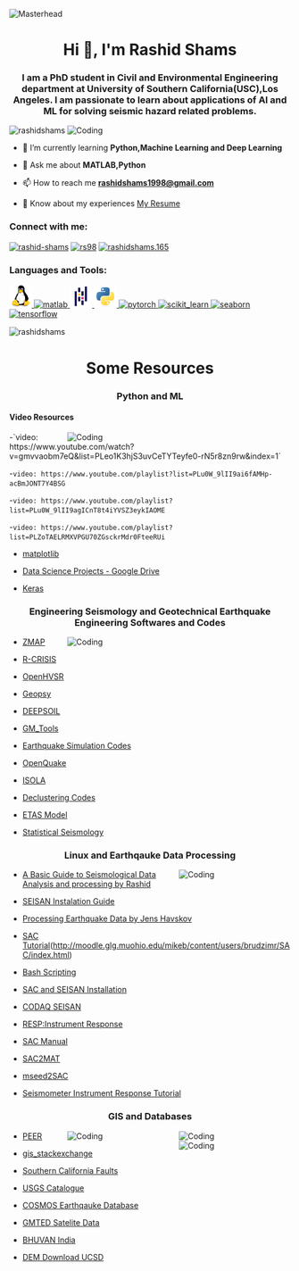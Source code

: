 ![Masterhead](https://c.tenor.com/LDuF2jVabwoAAAAC/banner-welcome.gif)
<h1 align="center">Hi 👋, I'm Rashid Shams</h1>
<h3 align="center">I am a PhD student in Civil and Environmental Engineering department at University of Southern California(USC),Los Angeles. I am passionate to learn about applications of AI and ML for solving seismic hazard related problems.</h3>
<img align="right" alt="Coding" width="400" src="https://acropolis-wp-content-uploads.s3.us-west-1.amazonaws.com/2019/02/hero.gif">

<p align="left"> <img src="https://komarev.com/ghpvc/?username=rashidshams&label=Profile%20views&color=0e75b6&style=flat" alt="rashidshams" /> </p>


- 🌱 I’m currently learning **Python,Machine Learning and Deep Learning**


- 💬 Ask me about **MATLAB,Python**


- 📫 How to reach me **rashidshams1998@gmail.com**


- 📄 Know about my experiences [My Resume](https://drive.google.com/file/d/1zpxXwc2wkRJUtGPt7PU-Lye1uXl1ytxc/view?usp=sharing)

<h3 align="left">Connect with me:</h3>
<p align="left">
<a href="https://linkedin.com/in/rashid-shams" target="blank"><img align="center" src="https://raw.githubusercontent.com/rahuldkjain/github-profile-readme-generator/master/src/images/icons/Social/linked-in-alt.svg" alt="rashid-shams" height="30" width="40" /></a>
<a href="https://kaggle.com/rs98" target="blank"><img align="center" src="https://raw.githubusercontent.com/rahuldkjain/github-profile-readme-generator/master/src/images/icons/Social/kaggle.svg" alt="rs98" height="30" width="40" /></a>
<a href="https://instagram.com/rashid.shams.165" target="blank"><img align="center" src="https://raw.githubusercontent.com/rahuldkjain/github-profile-readme-generator/master/src/images/icons/Social/instagram.svg" alt="rashidshams.165" height="30" width="40" /></a>
</p>

<h3 align="left">Languages and Tools:</h3>
<p align="left"> <a href="https://www.linux.org/" target="_blank" rel="noreferrer"> <img src="https://raw.githubusercontent.com/devicons/devicon/master/icons/linux/linux-original.svg" alt="linux" width="40" height="40"/> </a> <a href="https://www.mathworks.com/" target="_blank" rel="noreferrer"> <img src="https://upload.wikimedia.org/wikipedia/commons/2/21/Matlab_Logo.png" alt="matlab" width="40" height="40"/> </a> <a href="https://pandas.pydata.org/" target="_blank" rel="noreferrer"> <img src="https://raw.githubusercontent.com/devicons/devicon/2ae2a900d2f041da66e950e4d48052658d850630/icons/pandas/pandas-original.svg" alt="pandas" width="40" height="40"/> </a> <a href="https://www.python.org" target="_blank" rel="noreferrer"> <img src="https://raw.githubusercontent.com/devicons/devicon/master/icons/python/python-original.svg" alt="python" width="40" height="40"/> </a> <a href="https://pytorch.org/" target="_blank" rel="noreferrer"> <img src="https://www.vectorlogo.zone/logos/pytorch/pytorch-icon.svg" alt="pytorch" width="40" height="40"/> </a> <a href="https://scikit-learn.org/" target="_blank" rel="noreferrer"> <img src="https://upload.wikimedia.org/wikipedia/commons/0/05/Scikit_learn_logo_small.svg" alt="scikit_learn" width="40" height="40"/> </a> <a href="https://seaborn.pydata.org/" target="_blank" rel="noreferrer"> <img src="https://seaborn.pydata.org/_images/logo-mark-lightbg.svg" alt="seaborn" width="40" height="40"/> </a> <a href="https://www.tensorflow.org" target="_blank" rel="noreferrer"> <img src="https://www.vectorlogo.zone/logos/tensorflow/tensorflow-icon.svg" alt="tensorflow" width="40" height="40"/> </a> </p>

<p><img align="center" src="https://github-readme-stats.vercel.app/api/top-langs?username=rashidshams&show_icons=true&locale=en&layout=compact" alt="rashidshams" /></p>

<h1 align="center">Some Resources</h1>

<h3 align="center">Python and ML</h3>
<h4 align="left">Video Resources</h4>
<img align="right" alt="Coding" width="400" src="https://images.squarespace-cdn.com/content/v1/5feb53185d3dab691b47361b/1609930650139-9NRI63XUJ29Y7E9LEA9G/12eca-machine-learning.gif">
-`video: https://www.youtube.com/watch?v=gmvvaobm7eQ&list=PLeo1K3hjS3uvCeTYTeyfe0-rN5r8zn9rw&index=1`

-`video: https://www.youtube.com/playlist?list=PLu0W_9lII9ai6fAMHp-acBmJONT7Y4BSG`

-`video: https://www.youtube.com/playlist?list=PLu0W_9lII9agICnT8t4iYVSZ3eykIAOME`

-`video: https://www.youtube.com/playlist?list=PLZoTAELRMXVPGU70ZGsckrMdr0FteeRUi`

- [matplotlib](https://matplotlib.org/stable/tutorials/introductory/usage.html)

- [Data Science Projects - Google Drive](https://drive.google.com/drive/folders/1XdPbyAc9iWml0fPPNX91Yq3BRwkZAG2M)

- [Keras](https://keras.io/api/)

<h3 align="center">Engineering Seismology and Geotechnical Earthquake Engineering Softwares and Codes</h3>
<img align="right" alt="Coding" width="400" src="https://scpr.brightspotcdn.com/dims4/default/37e08b3/2147483647/strip/true/crop/2500x1500+0+0/resize/792x475!/quality/90/?url=http%3A%2F%2Fscpr-brightspot.s3.amazonaws.com%2F1e%2F08%2Fe88c8f9844cbbfc47b792ae0c41c%2Fep1.gif">

- [ZMAP](https://github.com/CelsoReyes/zmap7/blob/master/README.md)

- [R-CRISIS](http://www.r-crisis.com/)

- [OpenHVSR](https://www.samuelbignardi.com/en/blog/openhvsr-imaging-subsurface-2d3d-elastic-properties-through-multiple-hvsr-modeling-and)

- [Geopsy](https://www.geopsy.org/)

- [DEEPSOIL](http://deepsoil.cee.illinois.edu/)

- [GM_Tools](https://www.risksciences.ucla.edu/nhr3/gmtools#RCTC)

- [Earthquake Simulation Codes](http://www.daveboore.com/software_online.html)

- [OpenQuake](https://www.globalquakemodel.org/oq-get-started)

- [ISOLA](http://seismo.geology.upatras.gr/isola/download.html)

- [Declustering Codes](https://gitlab.seismo.ethz.ch/reyesc/zmap/blob/faa87c8e2e92298a0f6cff3ca97313f07438442b/src/thomas/decluster/MonteDeclus.m)

- [ETAS Model](https://github.com/jalilian/ETAS)

- [Statistical Seismology](http://geophysics.eas.gatech.edu/people/bsullivan/tutorial/StatisticalSeismology.htm#part1_1)

<h3 align="center">Linux and Earthqauke Data Processing</h3>
<img align="right" alt="Coding" width="200" src="https://phoneky.co.uk/thumbs/screensavers/down/logo-brands/ubuntu_h3yny6ci.gif">

- [A Basic Guide to Seismological Data Analysis and processing by Rashid](https://docs.google.com/document/d/1A2j8kchDha2Lfsj5OMzj25wZLXxaJXB9/edit?usp=sharing&ouid=101928006199336677255&rtpof=true&sd=true)

- [SEISAN Instalation Guide](https://docs.google.com/document/d/1En9EFjstHnrGV6557abeM0cQ7EoBWpRL/edit?usp=sharing&ouid=101928006199336677255&rtpof=true&sd=true)

- [Processing Earthquake Data by Jens Havskov](https://drive.google.com/file/d/1-jzd7M18c6XV2X8wYr-ECa5xJAGJONeL/view?usp=sharing)

- [SAC Tutorial](http://geophysics.eas.gatech.edu/classes/SAC/)(http://moodle.glg.muohio.edu/mikeb/content/users/brudzimr/SAC/index.html)

- [Bash Scripting](https://iasbs.ac.ir/~aghods/tutorials/tutorial_bash_for_geophysicist/bash-for-geophysicist.html)

- [SAC and SEISAN Installation](https://sites.google.com/view/anupam2372/learning/seisan?authuser=0)

- [CODAQ SEISAN](https://seis.geus.net/software/seisan/node185.html)

- [RESP:Instrument Response](https://seis.geus.net/software/seisan/node231.html)

- [SAC Manual](http://www.adc1.iris.edu/files/sac-manual/)

- [SAC2MAT](https://github.com/mrzac/sac2mat)

- [mseed2SAC](https://www.jakewalter.net/sacresponse.html)

- [Seismometer Instrument Response Tutorial](https://www.jakewalter.net/sacresponse.html)

<h3 align="center">GIS and Databases</h3>
<img align="right" alt="Coding" width="200" src="https://images.squarespace-cdn.com/content/v1/53b80ff5e4b07eed85d72756/1572643786921-I5UDW680CMHM8EF3AFHP/arcgis-pro.jpeg">
<img align="right" alt="Coding" width="200" src="https://pbs.twimg.com/profile_images/858603658564513794/KgoQRQa6_400x400.jpg">
<img align="right" alt="Coding" width="200" src="https://admin.acceleratingscience.com/proteomics/wp-content/uploads/sites/2/2015/02/databases.jpg">

- [PEER](https://peer.berkeley.edu/research/data-sciences/databases)

- [gis_stackexchange](https://gis.stackexchange.com/questions/435595/how-to-get-slope-and-curvature-values-at-each-point-of-a-grid-point-using-arcmap)

- [Southern California Faults](https://scedc.caltech.edu/earthquake/significant.html)

- [USGS Catalogue](https://earthquake.usgs.gov/earthquakes/search/)

- [COSMOS Earthqauke Database](https://www.strongmotioncenter.org/vdc/scripts/default.plx)

- [GMTED Satelite Data](https://topotools.cr.usgs.gov/gmted_viewer/viewer.htm)

- [BHUVAN India](https://bhuvan-app3.nrsc.gov.in/data/download/index.php#)

- [DEM Download UCSD](https://topex.ucsd.edu/WWW_html/mar_topo.html)


